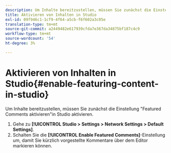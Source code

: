 ```yaml
---
description: Um Inhalte bereitzustellen, müssen Sie zunächst die Einstellung "Featured Comments aktivieren"in Studio aktivieren.
title: Aktivieren von Inhalten in Studio
exl-id: 09f946c1-1cf9-4f64-a5cb-f6f602a3c05e
translation-type: tm+mt
source-git-commit: a2449482e617939cfda7e367da34875bf187c4c9
workflow-type: tm+mt
source-wordcount: '54'
ht-degree: 3%

---
```


# Aktivieren von Inhalten in Studio{#enable-featuring-content-in-studio}

Um Inhalte bereitzustellen, müssen Sie zunächst die Einstellung &quot;Featured Comments aktivieren&quot;in Studio aktivieren.

1. Gehe zu **[!UICONTROL Studio > Settings > Network Settings > Default Settings]**.
1. Schalten Sie die **[!UICONTROL Enable Featured Comments]**-Einstellung um, damit Sie kürzlich vorgestellte Kommentare über dem Editor markieren können.
